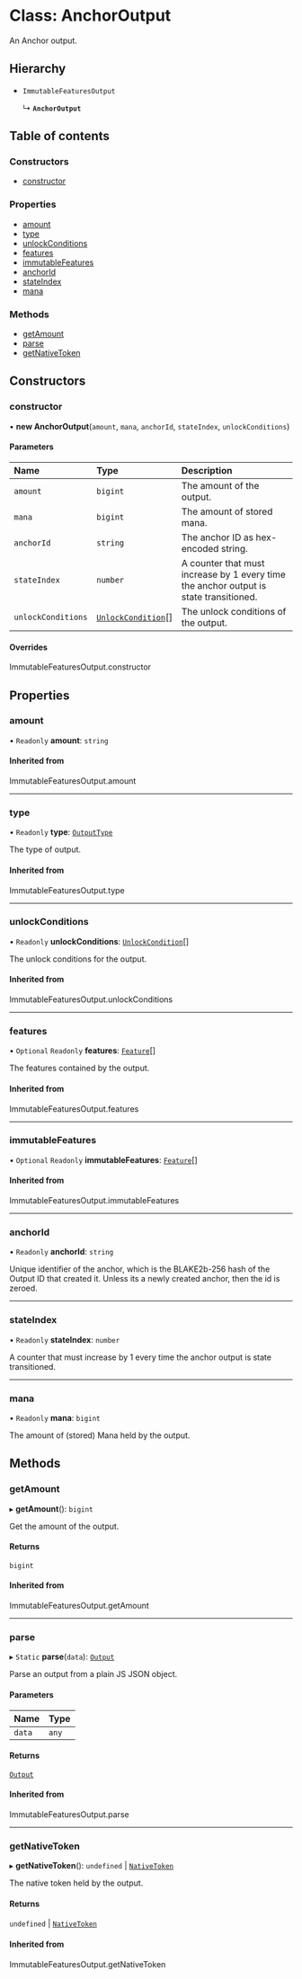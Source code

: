 # Class: AnchorOutput

An Anchor output.

## Hierarchy

- `ImmutableFeaturesOutput`

  ↳ **`AnchorOutput`**

## Table of contents

### Constructors

- [constructor](AnchorOutput.md#constructor)

### Properties

- [amount](AnchorOutput.md#amount)
- [type](AnchorOutput.md#type)
- [unlockConditions](AnchorOutput.md#unlockconditions)
- [features](AnchorOutput.md#features)
- [immutableFeatures](AnchorOutput.md#immutablefeatures)
- [anchorId](AnchorOutput.md#anchorid)
- [stateIndex](AnchorOutput.md#stateindex)
- [mana](AnchorOutput.md#mana)

### Methods

- [getAmount](AnchorOutput.md#getamount)
- [parse](AnchorOutput.md#parse)
- [getNativeToken](AnchorOutput.md#getnativetoken)

## Constructors

### constructor

• **new AnchorOutput**(`amount`, `mana`, `anchorId`, `stateIndex`, `unlockConditions`)

#### Parameters

| Name | Type | Description |
| :------ | :------ | :------ |
| `amount` | `bigint` | The amount of the output. |
| `mana` | `bigint` | The amount of stored mana. |
| `anchorId` | `string` | The anchor ID as hex-encoded string. |
| `stateIndex` | `number` | A counter that must increase by 1 every time the anchor output is state transitioned. |
| `unlockConditions` | [`UnlockCondition`](UnlockCondition.md)[] | The unlock conditions of the output. |

#### Overrides

ImmutableFeaturesOutput.constructor

## Properties

### amount

• `Readonly` **amount**: `string`

#### Inherited from

ImmutableFeaturesOutput.amount

___

### type

• `Readonly` **type**: [`OutputType`](../enums/OutputType.md)

The type of output.

#### Inherited from

ImmutableFeaturesOutput.type

___

### unlockConditions

• `Readonly` **unlockConditions**: [`UnlockCondition`](UnlockCondition.md)[]

The unlock conditions for the output.

#### Inherited from

ImmutableFeaturesOutput.unlockConditions

___

### features

• `Optional` `Readonly` **features**: [`Feature`](Feature.md)[]

The features contained by the output.

#### Inherited from

ImmutableFeaturesOutput.features

___

### immutableFeatures

• `Optional` `Readonly` **immutableFeatures**: [`Feature`](Feature.md)[]

#### Inherited from

ImmutableFeaturesOutput.immutableFeatures

___

### anchorId

• `Readonly` **anchorId**: `string`

Unique identifier of the anchor, which is the BLAKE2b-256 hash of the Output ID that created it.
Unless its a newly created anchor, then the id is zeroed.

___

### stateIndex

• `Readonly` **stateIndex**: `number`

A counter that must increase by 1 every time the anchor output is state transitioned.

___

### mana

• `Readonly` **mana**: `bigint`

The amount of (stored) Mana held by the output.

## Methods

### getAmount

▸ **getAmount**(): `bigint`

Get the amount of the output.

#### Returns

`bigint`

#### Inherited from

ImmutableFeaturesOutput.getAmount

___

### parse

▸ `Static` **parse**(`data`): [`Output`](Output.md)

Parse an output from a plain JS JSON object.

#### Parameters

| Name | Type |
| :------ | :------ |
| `data` | `any` |

#### Returns

[`Output`](Output.md)

#### Inherited from

ImmutableFeaturesOutput.parse

___

### getNativeToken

▸ **getNativeToken**(): `undefined` \| [`NativeToken`](NativeToken.md)

The native token held by the output.

#### Returns

`undefined` \| [`NativeToken`](NativeToken.md)

#### Inherited from

ImmutableFeaturesOutput.getNativeToken
